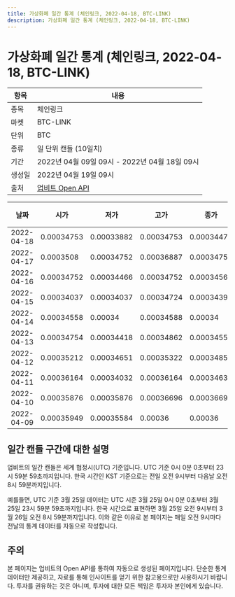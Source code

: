 ```yaml
---
title: 가상화폐 일간 통계 (체인링크, 2022-04-18, BTC-LINK)
description: 가상화폐 일간 통계 (체인링크, 2022-04-18, BTC-LINK)
---
```



가상화폐 일간 통계 (체인링크, 2022-04-18, BTC-LINK)
===

|항목|내용|
|--|--|
|종목|체인링크|
|마켓|BTC-LINK|
|단위|BTC|
|종류|일 단위 캔들 (10일치)|
|기간|2022년 04월 09일 09시 - 2022년 04월 18일 09시|
|생성일|2022년 04월 19일 09시|
|출처|[업비트 Open API](https://docs.upbit.com)|


|날짜|시가|저가|고가|종가|비고|
|--|--|--|--|--|--|
|2022-04-18|0.00034753|0.00033882|0.00034753|0.00034473|    |
|2022-04-17|0.0003508|0.00034752|0.00036887|0.00034753|    |
|2022-04-16|0.00034752|0.00034466|0.00034752|0.00034569|    |
|2022-04-15|0.00034037|0.00034037|0.00034724|0.00034398|    |
|2022-04-14|0.00034558|0.00034|0.00034588|0.00034|    |
|2022-04-13|0.00034754|0.00034418|0.00034862|0.00034558|    |
|2022-04-12|0.00035212|0.00034651|0.00035322|0.00034856|    |
|2022-04-11|0.00036164|0.00034032|0.00036164|0.00034633|    |
|2022-04-10|0.00035876|0.00035876|0.00036696|0.00036696|    |
|2022-04-09|0.00035949|0.00035584|0.00036|0.00036|    |


일간 캔들 구간에 대한 설명
---


업비트의 일간 캔들은 세계 협정시(UTC) 기준입니다. 
UTC 기준 0시 0분 0초부터 23시 59분 59초까지입니다. 
한국 시간인 KST 기준으로는 전일 오전 9시부터 다음날 오전 8시 59분까지입니다. 


예를들면, UTC 기준 3월 25일 데이터는 UTC 시준 3월 25일 0시 0분 0초부터 3월 25일 23시 59분 59초까지입니다. 
한국 시간으로 표현하면 3월 25일 오전 9시부터 3월 26일 오전 8시 59분까지입니다. 
이와 같은 이유로 본 페이지는 매일 오전 9시마다 전날의 통계 데이터를 자동으로 작성합니다. 


주의
---


본 페이지는 업비트의 Open API를 통하여 자동으로 생성된 페이지입니다. 
단순한 통계 데이터만 제공하고, 자료를 통해 인사이트를 얻기 위한 참고용으로만 사용하시기 바랍니다. 
투자를 권유하는 것은 아니며, 투자에 대한 모든 책임은 투자자 본인에게 있습니다. 
